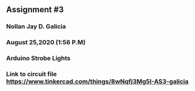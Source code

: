 ## Assignment #3 
### Nollan Jay D. Galicia
### August 25,2020 (1:56 P.M)
### Arduino Strobe Lights

### Link to circuit file https://www.tinkercad.com/things/8wNqfj3Mg5I-AS3-galicia